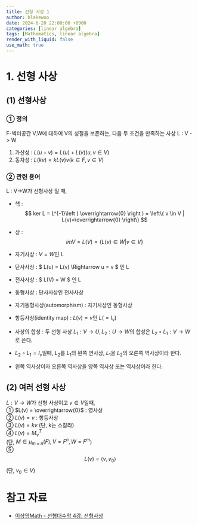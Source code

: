 ```yaml
---
title: 선형 사상 1
author: blakewoo
date: 2024-6-20 22:00:00 +0900
categories: [linear algebra]
tags: [Mathematics, linear algebra] 
render_with_liquid: false
use_math: true
---
```



# 1. 선형 사상
## (1) 선형사상
### ① 정의 
F-벡터공간 V,W에 대하여 V의 성질을 보존하는, 다음 두 조건을 만족하는 사상 L : V -> W    
1) 가산성 : $L(u+v) = L(u) + L(v) (u,v \in  V)$   
2) 동차성 : $L(kv) = kL(v)v (k \in F, v \in V)$

### ② 관련 용어
L : V->W가 선형사상 일 때,
- 핵 : $$ ker L = L^{-1}\left ( \overrightarrow{0} \right ) = \left\{ v \in V | L(v)=\overrightarrow{0} \right\} $$   
- 상 : $$ im V = L\left ( V \right ) = \left\{ L(v) \in W | v \in V \right\} $$    
- 자기사상 : $V = W$인 L      
- 단사사상 : $ L(u) = L(v) \Rightarrow u = v $ 인 L   
- 전사사상 : $ L(V) = W $ 인 L   
- 동형사상 : 단사사상인 전사사상   
- 자기동형사상(automorphism) : 자기사상인 동형사상   

- 항등사상(identity map) : $L(v)= v$인 $L(=I_{v})$
- 사상의 합성 : 두 선형 사상 $L_{1} : V \to U, L_{2} : U \to W$의 합성은 $L_{2} \circ L_{1} : V \to W$로 쓴다.
- $L_{2} \circ L_{1} =I_{v}$일때, $L_{2}$를 $L_{1}$의 왼쪽 연사상, $L_{1}$을 $L_{2}$의 오른쪽 역사상이라 한다.
- 왼쪽 역사상이자 오른쪽 역사상을 양쪽 역사상 또는 역사상이라 한다.


## (2) 여러 선형 사상
$L : V \to W$가 선형 사상이고 $v \in V$일때,     
① $L(v) =  \overrightarrow{0}$ : 영사상      
② $L(v) =  v$ : 항등사상   
③ $L(v) =  kv$ (단, k는 스칼라)   
④ $L(v) =  M_{v}^{T}$   
(단, $M \in \mu _{m \times n} (F), V = F^{n}, W = F^{m}$)     
⑤ $$L(v)=\left< v,v_{0} \right>$$ (단, $v_{0}\in V$)  


# 참고 자료
- [이상엽Math - 선형대수학 4강. 선형사상](https://www.youtube.com/watch?v=euOckRpDB10&list=PL127T2Zu76FuVMq1UQnZv9SG-GFIdZfLg&index=6)
